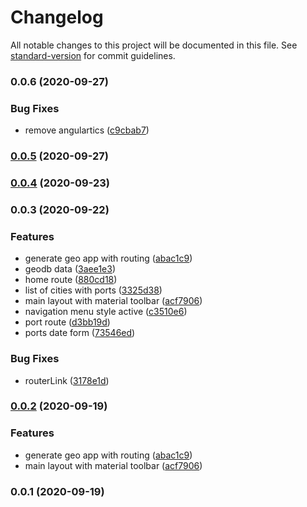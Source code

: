 # Changelog

All notable changes to this project will be documented in this file. See [standard-version](https://github.com/conventional-changelog/standard-version) for commit guidelines.

### 0.0.6 (2020-09-27)


### Bug Fixes

* remove angulartics ([c9cbab7](https://github.com/LabsAdemy/ab-geo/commit/c9cbab7509ec929da4eadd36a48aee89705c3011))

### [0.0.5](https://github.com/LabsAdemy/ab-geo/compare/v0.0.4...v0.0.5) (2020-09-27)

### [0.0.4](https://github.com/LabsAdemy/ab-geo/compare/v0.0.3...v0.0.4) (2020-09-23)

### 0.0.3 (2020-09-22)

### Features

- generate geo app with routing ([abac1c9](https://github.com/LabsAdemy/ab-geo/commit/abac1c9c77c0504874593dd69437d577d2a6f495))
- geodb data ([3aee1e3](https://github.com/LabsAdemy/ab-geo/commit/3aee1e3ae82a72842e428110794a5ac6760ee712))
- home route ([880cd18](https://github.com/LabsAdemy/ab-geo/commit/880cd1896fd1129d2d29d9a8a0df25368c29e5b8))
- list of cities with ports ([3325d38](https://github.com/LabsAdemy/ab-geo/commit/3325d3835bc9865c5521349a5029350e6ebe884b))
- main layout with material toolbar ([acf7906](https://github.com/LabsAdemy/ab-geo/commit/acf790654c0f424393131622d480d829de0adae6))
- navigation menu style active ([c3510e6](https://github.com/LabsAdemy/ab-geo/commit/c3510e60f5d0b7933e35f66967abb2e29f1bdaa1))
- port route ([d3bb19d](https://github.com/LabsAdemy/ab-geo/commit/d3bb19d810183dcabfee87d448f2cd065367e4b6))
- ports date form ([73546ed](https://github.com/LabsAdemy/ab-geo/commit/73546edd3f08b0e1a49f3400d9c151398cdccefc))

### Bug Fixes

- routerLink ([3178e1d](https://github.com/LabsAdemy/ab-geo/commit/3178e1d94cfe0da4c122a1db17171dcb99d61050))

### [0.0.2](https://github.com/LabsAdemy/ab-geo/compare/v0.0.1...v0.0.2) (2020-09-19)

### Features

- generate geo app with routing ([abac1c9](https://github.com/LabsAdemy/ab-geo/commit/abac1c9c77c0504874593dd69437d577d2a6f495))
- main layout with material toolbar ([acf7906](https://github.com/LabsAdemy/ab-geo/commit/acf790654c0f424393131622d480d829de0adae6))

### 0.0.1 (2020-09-19)
